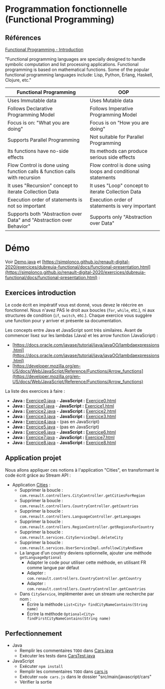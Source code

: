 # Programmation fonctionnelle (Functional Programming)

## Références

[Functional Programming - Introduction](https://www.tutorialspoint.com/functional_programming/functional_programming_introduction.htm)

"Functional programming languages are specially designed to handle symbolic computation and list processing applications. Functional programming is based on mathematical functions. Some of the popular functional programming languages include: Lisp, Python, Erlang, Haskell, Clojure, etc."

| Functional Programming | OOP |
| --- | --- |
| Uses Immutable data | Uses Mutable data |
| Follows Declarative Programming Model | Follows Imperative Programming Model |
| Focus is on: "What you are doing" | Focus is on "How you are doing" |
| Supports Parallel Programming | Not suitable for Parallel Programming |
| Its functions have no-side effects | Its methods can produce serious side effects |
| Flow Control is done using function calls & function calls with recursion | Flow control is done using loops and conditional statements |
| It uses "Recursion" concept to iterate Collection Data | It uses "Loop" concept to iterate Collection Data |
| Execution order of statements is not so important | Execution order of statements is very important |
| Supports both "Abstraction over Data" and "Abstraction over Behavior" | Supports only "Abstraction over Data" |

# Démo

Voir [Demo.java](./src/main/java/Demo.java) et [https://simplonco.github.io/renault-digital-2020/exercices/dubreuia-functional/docs/functional-presentation.html](https://simplonco.github.io/renault-digital-2020/exercices/dubreuia-functional/docs/functional-presentation.html) :

## Exercices introduction

Le code écrit en impératif vous est donné, vous devez le réécrire en fonctionnel. Nous n'avez PAS le droit aux boucles (`for`, `while`, etc.), ni aux structures de condition (`if`, `switch`, etc.). Chaque exercice vous suggère une function pour y arriver et présente sa documentation.

Les concepts entre Java et JavaScript sont très similaires. Avant de commencer lisez sur les lambdas (Java) et les arrow function (JavaScript) :

- [https://docs.oracle.com/javase/tutorial/java/javaOO/lambdaexpressions.html](https://docs.oracle.com/javase/tutorial/java/javaOO/lambdaexpressions.html)
- [https://developer.mozilla.org/en-US/docs/Web/JavaScript/Reference/Functions/Arrow_functions](https://developer.mozilla.org/en-US/docs/Web/JavaScript/Reference/Functions/Arrow_functions)

La liste des exercices à faire :

- **Java :** [Exercice0.java](./src/main/java/Exercice0.java) - **JavaScript :** [Exercice0.html](./src/main/javascript/Exercice0.html) 
- **Java :** [Exercice1.java](./src/main/java/Exercice1.java) - **JavaScript :** [Exercice1.html](./src/main/javascript/Exercice1.html) 
- **Java :** [Exercice2.java](./src/main/java/Exercice2.java) - **JavaScript :** [Exercice2.html](./src/main/javascript/Exercice2.html) 
- **Java :** [Exercice3.java](./src/main/java/Exercice3.java) - **JavaScript :** [Exercice3.html](./src/main/javascript/Exercice3.html) 
- **Java :** [Exercice4.java](./src/main/java/Exercice4.java) - (pas en JavaScript)
- **Java :** [Exercice5.java](./src/main/java/Exercice5.java) - (pas en JavaScript)
- **Java :** [Exercice6.java](./src/main/java/Exercice6.java) - **JavaScript :** [Exercice6.html](./src/main/javascript/Exercice6.html) 
- **Java :** [Exercice7.java](./src/main/java/Exercice7.java) - **JavaScript :** [Exercice7.html](./src/main/javascript/Exercice7.html) 
- **Java :** [Exercice8.java](./src/main/java/Exercice8.java) - **JavaScript :** [Exercice8.html](./src/main/javascript/Exercice8.html) 

## Application projet

Nous allons appliquer ces notions à l'application "Cities", en transformant le code écrit grâce au Stream API :

- Application [Cities](../../formation/dubreuia-cities) :
    - Supprimer la boucle : `com.renault.controllers.CityController.getCitiesForRegion`
    - Supprimer la boucle : `com.renault.controllers.CountryController.getCountries`
    - Supprimer la boucle : `com.renault.controllers.LanguageController.getLanguages`
    - Supprimer la boucle : `com.renault.controllers.RegionController.getRegionsForCountry`
    - Supprimer la boucle : `com.renault.services.CityServiceImpl.deleteCity`
    - Supprimer la boucle : `com.renault.services.UserServiceImpl.unfollowCityAndSave`
    - La langue d'un country deviens optionnelle, ajouter une méthode `getLanguageOptional`
        - Adapter le code pour utiliser cette méthode, en utilisant FR comme langue par défaut
        - Adapter : `com.renault.controllers.CountryController.getCountry`
        - Adapter : `com.renault.controllers.CountryController.getCountries`
    - Dans `CityService`, implémenter avec un stream une recherche par nom :
        - Écrire la méthode `List<City> findCityNameContains(String name)`
        - Écrire la méthode `Optional<City> findFirstCityNameContains(String name)`

## Perfectionnement

- Java
    - Remplir les commentaires `TODO` dans [Cars.java](./src/main/java/com/renault/Cars.java)
    - Exécuter les tests dans [CarsTest.java](./src/test/java/com/renault/CarsTest.java)
- JavaScript
    - Exécuter `npm install`
    - Remplir les commentaires `TODO` dans [cars.js](./src/main/javascript/cars/cars.js)
    - Exécuter `node cars.js` dans le dossier "src/main/javascript/cars"
    - Vérifier la sortie
